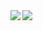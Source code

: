 <a href="https://lon9.github.io">
<img align="left" src="https://github-readme-stats.vercel.app/api?username=tandashi&count_private=true&show_icons=true&theme=dark" />
</a>
<a href="https://lon9.github.io">
<img align="left" src="https://github-readme-stats.vercel.app/api/top-langs/?username=tandashi&theme=dark&hide=html" />
</a>
